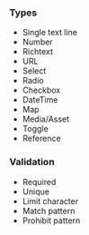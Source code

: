 ### Types
- Single text line
- Number
- Richtext
- URL
- Select
- Radio
- Checkbox
- DateTime
- Map
- Media/Asset
- Toggle
- Reference

### Validation
- Required
- Unique
- Limit character
- Match pattern
- Prohibit pattern
